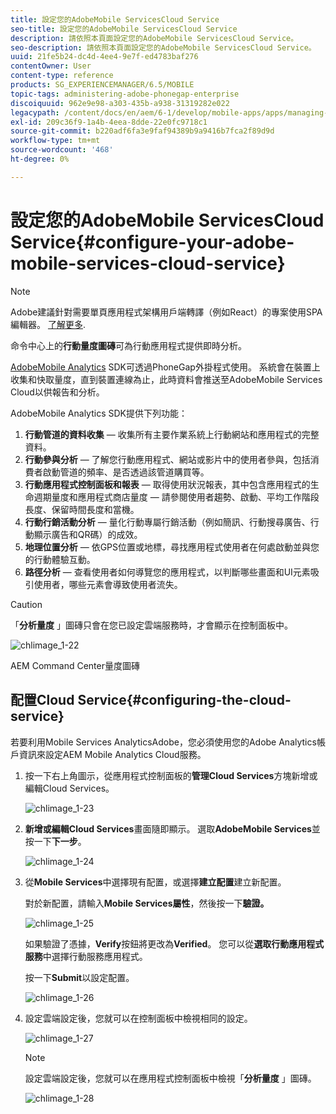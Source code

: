 ```yaml
---
title: 設定您的AdobeMobile ServicesCloud Service
seo-title: 設定您的AdobeMobile ServicesCloud Service
description: 請依照本頁面設定您的AdobeMobile ServicesCloud Service。
seo-description: 請依照本頁面設定您的AdobeMobile ServicesCloud Service。
uuid: 21fe5b24-dc4d-4ee4-9e7f-ed4783baf276
contentOwner: User
content-type: reference
products: SG_EXPERIENCEMANAGER/6.5/MOBILE
topic-tags: administering-adobe-phonegap-enterprise
discoiquuid: 962e9e98-a303-435b-a938-31319282e022
legacypath: /content/docs/en/aem/6-1/develop/mobile-apps/apps/managing-aem-mobile-apps/configure-your-adobe-phonegap-build-cloud-service1
exl-id: 209c36f9-1a4b-4eea-8dde-22e0fc9718c1
source-git-commit: b220adf6fa3e9faf94389b9a9416b7fca2f89d9d
workflow-type: tm+mt
source-wordcount: '468'
ht-degree: 0%

---
```


# 設定您的AdobeMobile ServicesCloud Service{#configure-your-adobe-mobile-services-cloud-service}

>[!NOTE]
>
>Adobe建議針對需要單頁應用程式架構用戶端轉譯（例如React）的專案使用SPA編輯器。 [了解更多](/help/sites-developing/spa-overview.md).

命令中心上的&#x200B;**行動量度圖磚**&#x200B;可為行動應用程式提供即時分析。

[AdobeMobile Analytics](https://www.adobe.com/ca/solutions/digital-analytics/mobile-web-apps-analytics.html) SDK可透過PhoneGap外掛程式使用。 系統會在裝置上收集和快取量度，直到裝置連線為止，此時資料會推送至AdobeMobile Services Cloud以供報告和分析。

AdobeMobile Analytics SDK提供下列功能：

1. **行動管道的資料收集**  — 收集所有主要作業系統上行動網站和應用程式的完整資料。
1. **行動參與分析**  — 了解您行動應用程式、網站或影片中的使用者參與，包括消費者啟動管道的頻率、是否透過該管道購買等。
1. **行動應用程式控制面板和報表**  — 取得使用狀況報表，其中包含應用程式的生命週期量度和應用程式商店量度 — 請參閱使用者趨勢、啟動、平均工作階段長度、保留時間長度和當機。
1. **行動行銷活動分析**  — 量化行動專屬行銷活動（例如簡訊、行動搜尋廣告、行動顯示廣告和QR碼）的成效。
1. **地理位置分析**  — 依GPS位置或地標，尋找應用程式使用者在何處啟動並與您的行動體驗互動。
1. **路徑分析**  — 查看使用者如何導覽您的應用程式，以判斷哪些畫面和UI元素吸引使用者，哪些元素會導致使用者流失。

>[!CAUTION]
>
>「**分析量度** 」圖磚只會在您已設定雲端服務時，才會顯示在控制面板中。

![chlimage_1-22](assets/chlimage_1-22.png)

AEM Command Center量度圖磚

## 配置Cloud Service{#configuring-the-cloud-service}

若要利用Mobile Services AnalyticsAdobe，您必須使用您的Adobe Analytics帳戶資訊來設定AEM Mobile Analytics Cloud服務。

1. 按一下右上角圖示，從應用程式控制面板的&#x200B;**管理Cloud Services**&#x200B;方塊新增或編輯Cloud Services。

   ![chlimage_1-23](assets/chlimage_1-23.png)

1. **新增或編輯Cloud Services**&#x200B;畫面隨即顯示。 選取&#x200B;**AdobeMobile Services**&#x200B;並按一下&#x200B;**下一步**。

   ![chlimage_1-24](assets/chlimage_1-24.png)

1. 從&#x200B;**Mobile Services**&#x200B;中選擇現有配置，或選擇&#x200B;**建立配置**&#x200B;建立新配置。

   對於新配置，請輸入&#x200B;**Mobile Services屬性**，然後按一下&#x200B;**驗證。**

   ![chlimage_1-25](assets/chlimage_1-25.png)

   如果驗證了憑據，**Verify**&#x200B;按鈕將更改為&#x200B;**Verified**。 您可以從&#x200B;**選取行動應用程式服務**&#x200B;中選擇行動服務應用程式。

   按一下&#x200B;**Submit**&#x200B;以設定配置。

   ![chlimage_1-26](assets/chlimage_1-26.png)

1. 設定雲端設定後，您就可以在控制面板中檢視相同的設定。

   ![chlimage_1-27](assets/chlimage_1-27.png)

   >[!NOTE]
   >
   >設定雲端設定後，您就可以在應用程式控制面板中檢視「**分析量度** 」圖磚。

   ![chlimage_1-28](assets/chlimage_1-28.png)
